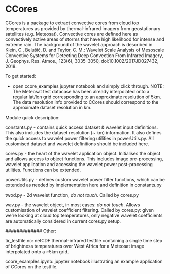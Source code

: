 # CCores
CCores is a package to extract convective cores from cloud top temperatures as provided by thermal-infrared imagery from geostationary satellites (e.g. Meteosat). Convective cores are defined here as convectively active areas of storms that have high likelihood for intense and extreme rain. The background of the wavelet approach is described in 
Klein, C., Belušić, D. and Taylor, C. M.: Wavelet Scale Analysis of Mesoscale Convective Systems for Detecting Deep Convection From Infrared Imagery, J. Geophys. Res. Atmos., 123(6), 3035–3050, doi:10.1002/2017JD027432, 2018.

To get started: 

- open ccore_examples jupyter notebook and simply click through. 
NOTE: The Meteosat test datacase has been already interpolated onto a regular lat/lon grid corresponding to an approximate resolution of 5km. 
The data resolution info provided to CCores should correspond to the approximate dataset resolution in km.


Module quick description:

constants.py - contains quick access dataset & wavelet input definitions. This also includes the dataset resolution (~ km) information.
It also defines the quick access to wavelet power filtering utilities in powerUtils.py.
All customised dataset and wavelet definitions should be included here. 

cores.py - the heart of the wavelet application object. Initialises the object and allows access to object functions. 
This includes image pre-processing, wavelet application and accessing the wavelet power post-processing utilities.
Functions can be extended.

powerUtils.py - defines custom wavelet power filter functions, which can be extended as needed by implementation here
and definition in constants.py

twod.py - 2d wavelet function, _do not touch_. Called by cores.py

wav.py - the wavelet object, in most cases: _do not touch_. Allows customisation of wavelet coefficient filtering.
         Called by cores.py: given we're looking at cloud top temperatures, only negative wavelet coefficients 
         are automatically considered in current cores.py setup. 
         
         
#############
Other:

tir_testfile.nc: netCDF thermal-infrared testfile containing a single time step of brightness temperatures over West Africa for a Meteosat image interpolated onto a ~5km grid. 

ccore_examples.ipynb: jupyter notebook illustrating an example application of CCores on the testfile.

